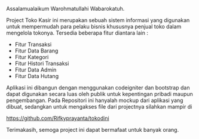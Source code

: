 Assalamualaikum Warohmatullahi Wabarokatuh. 

Project Toko Kasir ini merupakan sebuah sistem informasi yang digunakan untuk mempermudah para pelaku bisnis khususnya penjual toko dalam mengelola tokonya. Tersedia beberapa fitur diantara lain : 
- Fitur Transaksi 
- Fitur Data Barang
- Fitur Kategori
- Fitur Histori Transaksi
- Fitur Data Admin
- Fitur Data Hutang

Aplikasi ini dibangun dengan menggunakan codeigniter dan bootstrap dan dapat digunakan secara luas oleh publik untuk kepentingan pribadi maupun pengembangan.
Pada Repositori ini hanyalah mockup dari aplikasi yang dibuat, sedangkan untuk mengakses file dari projectnya silahkan mampir di 

https://github.com/Rifkyprayanta/tokodini

Terimakasih, semoga project ini dapat bermafaat untuk banyak orang. 
